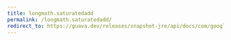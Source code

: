 ```yaml
---
title: longmath.saturatedadd
permalink: /longmath.saturatedadd/
redirect_to: https://guava.dev/releases/snapshot-jre/api/docs/com/google/common/math/LongMath.html#saturatedAdd-long-long-
---
```

